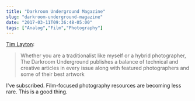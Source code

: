 ```yaml
---
title: "Darkroom Underground Magazine"
slug: "darkroom-underground-magazine"
date: "2017-03-11T09:36:48-05:00"
tags: ["Analog","Film","Photography"]
---
```



[Tim Layton](http://www.timlaytonfineart.com/blog/2017/3/new-analog-darkroom-photography-magazine):

> Whether you are a traditionalist like myself or a hybrid photographer,
> The Darkroom Underground publishes a balance of technical and creative
> articles in every issue along with featured photographers and some of
> their best artwork

I've subscribed. Film-focused photography resources are becoming less
rare. This is a good thing.
